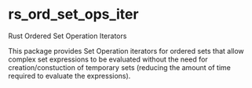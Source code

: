 # rs_ord_set_ops_iter
Rust Ordered Set Operation Iterators

This package provides Set Operation iterators for ordered sets that allow complex set expressions to be evaluated without
the need for creation/constuction of temporary sets (reducing the amount of time required to evaluate the expressions).
